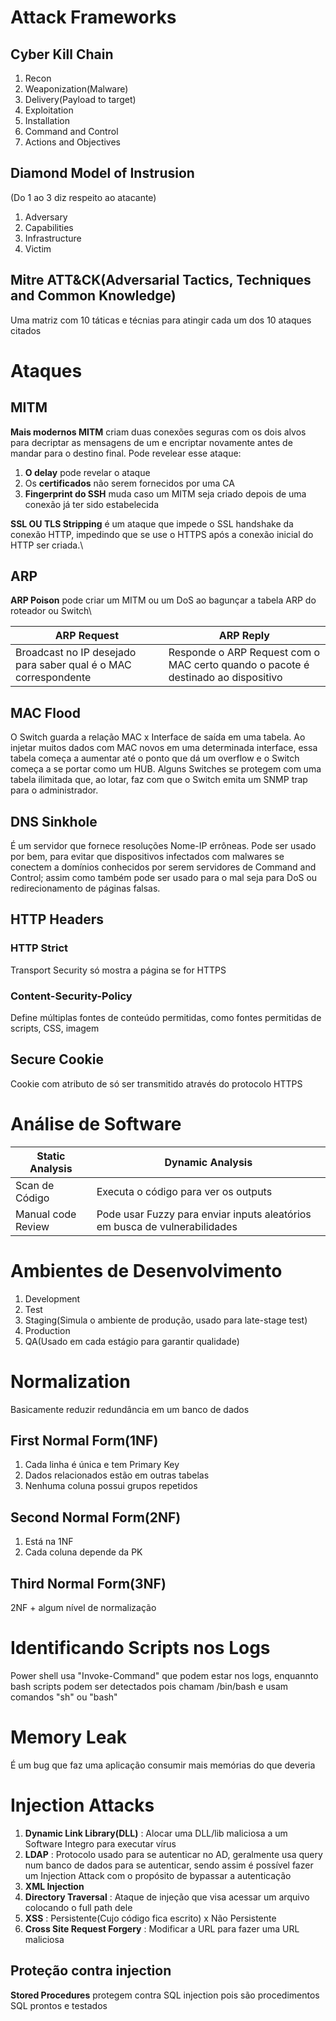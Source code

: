 # Attack Frameworks

## Cyber Kill Chain
1. Recon
2. Weaponization(Malware)
3. Delivery(Payload to target)
4. Exploitation
5. Installation
6. Command and Control
7. Actions and Objectives
   
## Diamond Model of Instrusion
(Do 1 ao 3 diz respeito ao atacante)
1. Adversary
2. Capabilities
3. Infrastructure
4. Victim

## Mitre ATT&CK(Adversarial Tactics, Techniques and Common Knowledge)
Uma matriz com 10 táticas e técnias para atingir cada um dos 10 ataques citados

# Ataques

## MITM
**Mais modernos MITM** criam duas conexões seguras com os dois alvos para decriptar as mensagens de um e encriptar novamente antes de mandar para o destino final. Pode revelear esse ataque:
1. **O delay** pode revelar o ataque
2. Os **certificados** não serem fornecidos por uma CA
3. **Fingerprint do SSH** muda caso um MITM seja criado depois de uma conexão já ter sido estabelecida

**SSL OU TLS Stripping** é um ataque que impede o SSL handshake da conexão HTTP, impedindo que se use o HTTPS após a conexão inicial do HTTP ser criada.\




## ARP
**ARP Poison** pode criar um MITM ou um DoS ao bagunçar a tabela ARP do roteador ou Switch\


| **ARP Request**  | **ARP Reply** |
| ---------- | --------- |
| Broadcast no IP desejado para saber qual é o MAC correspondente | Responde o ARP Request com o MAC certo quando o pacote é destinado ao dispositivo |

## MAC Flood

O Switch guarda a relação MAC x Interface de saída em uma tabela. Ao injetar muitos dados com MAC novos em uma determinada interface, essa tabela começa a aumentar até o ponto que dá um overflow e o Switch começa a se portar como um HUB. Alguns Switches se protegem com uma tabela ilimitada que, ao lotar, faz com que o Switch emita um SNMP trap para o administrador. 

## DNS Sinkhole

É um servidor que fornece resoluções Nome-IP errôneas. Pode ser usado por bem, para evitar que dispositivos infectados com malwares se conectem a domínios conhecidos por serem servidores de Command and Control; assim como também pode ser usado para o mal seja para DoS ou redirecionamento de páginas falsas.

## HTTP Headers

### HTTP Strict
Transport Security só mostra a página se for HTTPS
### Content-Security-Policy 
Define múltiplas fontes de conteúdo permitidas, como fontes permitidas de scripts, CSS, imagem

## Secure Cookie
Cookie com atributo de só ser transmitido através do protocolo HTTPS

# Análise de Software

| Static Analysis | Dynamic Analysis |
| ---------- | --------- |
| Scan de Código | Executa o código para ver os outputs |
| Manual code Review | Pode usar Fuzzy para enviar inputs aleatórios em busca de vulnerabilidades | 

# Ambientes de Desenvolvimento

1. Development
2. Test
3. Staging(Simula o ambiente de produção, usado para late-stage test)
4. Production
5. QA(Usado em cada estágio para garantir qualidade)

# Normalization
Basicamente reduzir redundância em um banco de dados
## First Normal Form(1NF)
1. Cada linha é única e tem Primary Key
2. Dados relacionados estão em outras tabelas
3. Nenhuma coluna possui grupos repetidos

## Second Normal Form(2NF)
1. Está na 1NF
2. Cada coluna depende da PK

## Third Normal Form(3NF)
2NF + algum nível de normalização


# Identificando Scripts nos Logs

Power shell usa "Invoke-Command" que podem estar nos logs, enquannto bash scripts podem ser detectados pois chamam /bin/bash e usam comandos "sh" ou "bash"

# Memory Leak
É um bug que faz uma aplicação consumir mais memórias do que deveria

# Injection Attacks
1. **Dynamic Link Library(DLL)** : Alocar uma DLL/lib maliciosa a um Software Integro para executar vírus
2. **LDAP** : Protocolo usado para se autenticar no AD, geralmente usa query num banco de dados para se autenticar, sendo assim é possível fazer um Injection Attack com o propósito de bypassar a autenticação
3. **XML Injection**
4. **Directory Traversal** : Ataque de injeção que visa acessar um arquivo colocando o full path dele
5. **XSS** : Persistente(Cujo código fica escrito) x Não Persistente
6. **Cross Site Request Forgery** : Modificar a URL para fazer uma URL maliciosa

## Proteção contra injection

**Stored Procedures** protegem contra SQL injection pois são procedimentos SQL prontos e testados


